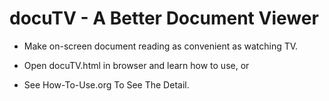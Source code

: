 # docuTV - A Better Document Viewer

* Make on-screen document reading as convenient as watching TV.

* Open docuTV.html in browser and learn how to use, or

* See How-To-Use.org To See The Detail.

